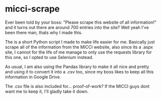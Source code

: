 # micci-scrape
Ever been told by your boss: "Please scrape this website of all information!" and it turns out there are around 700 entries into the site? Well yeah I've been there man, thats why I made this.

The is a short Python script I made to make life easier for me. Basically just scrape all of the information from the MICCI website, also since its a .aspx site, I cannot for the life of me manage to only use the requests library for this one, so I opted to use Selenium instead. 

As usual, I am also using the Pandas library to make it all nice and pretty and using it to convert it into a .csv too, since my boss likes to keep all this information in Google Drive.

The .csv file is also included for... proof-of-work? If the MICCI guys dont want me to keep it, I'll gladly take it down. 

